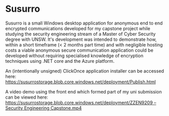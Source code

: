 # Susurro
Susurro is a small Windows desktop application for anonymous end to end encrypted communications developed for my capstone project while studying the security engineering stream of a Master of Cyber Security degree with UNSW. It's development was intended to demonstrate how, within a short timeframe (< 2 months part time) and with negligible hosting costs a viable anonymous secure communication application could be developed without requiring specialised knowledge of encryption techniques using .NET core and the Azure platform.

An (intentionally unsigned) ClickOnce application installer can be accessed here: https://susurrostorage.blob.core.windows.net/deployment/Publish.html

A video demo using the front end which formed part of my uni submission can be viewed here: [https://susurrostorage.blob.core.windows.net/deployment/ZZEN9209 – Security Engineering Capstone.mp4](https://susurrostorage.blob.core.windows.net/deployment/ZZEN9209.mp4)
